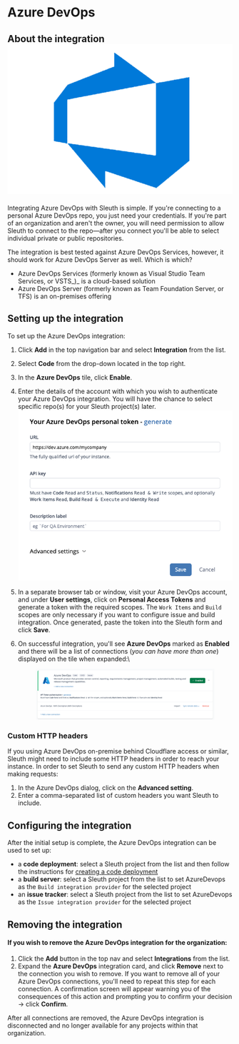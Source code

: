 # Azure DevOps

## About the integration <img src="../../.gitbook/assets/devops.png" alt="" data-size="line">

Integrating Azure DevOps with Sleuth is simple. If you're connecting to a personal Azure DevOps repo, you just need your credentials. If you're part of an organization and aren't the owner, you will need permission to allow Sleuth to connect to the repo—after you connect you'll be able to select individual private or public repositories.

The integration is best tested against Azure DevOps Services, however, it should work for Azure DevOps Server as well. Which is which?

* Azure DevOps Services (formerly known as Visual Studio Team Services, or VSTS\_)\_ is a cloud-based solution
* Azure DevOps Server (formerly known as Team Foundation Server, or TFS) is an on-premises offering

## Setting up the integration

To set up the Azure DevOps integration:

1. Click **Add** in the top navigation bar and select **Integration** from the list.
2. Select **Code** from the drop-down located in the top right.
3. In the **Azure DevOps** tile, click **Enable**.
4. Enter the details of the account with which you wish to authenticate your Azure DevOps integration. You will have the chance to select specific repo(s) for your Sleuth project(s) later.\
   ![](../../.gitbook/assets/image.png)
5. In a separate browser tab or window, visit your Azure DevOps account, and under **User settings**, click on **Personal Access Tokens** and generate a token with the required scopes. The `Work Items` and `Build` scopes are only necessary if you want to configure issue and build integration. Once generated, paste the token into the Sleuth form and click **Save**.
6.  On successful integration, you'll see **Azure DevOps** marked as **Enabled** and there will be a list of connections (_you can have more than one_) displayed on the tile when expanded:\


    <figure><img src="../../.gitbook/assets/image (1).png" alt=""><figcaption></figcaption></figure>

### Custom HTTP headers

If you using Azure DevOps on-premise behind Cloudflare access or similar, Sleuth might need to include some HTTP headers in order to reach your instance. In order to set Sleuth to send any custom HTTP headers when making requests:

1. In the Azure DevOps dialog, click on the **Advanced setting**.
2. Enter a comma-separated list of custom headers you want Sleuth to include.

## Configuring the integration

After the initial setup is complete, the Azure DevOps integration can be used to set up:

* a **code deployment**: select a Sleuth project from the list and then follow the instructions for [creating a code deployment](https://help.sleuth.io/modeling-your-deployments/code-deployments/creating-a-deployment)
* a **build server**: select a Sleuth project from the list to set AzureDevops as the `Build integration provider` for the selected project
* an **issue tracker**: select a Sleuth project from the list to set AzureDevops as the `Issue integration provider` for the selected project

## Removing the integration

#### If you wish to remove the **Azure DevOps** integration for the organization:

1. Click the **Add** button in the top nav and select **Integrations** from the list.
2. Expand the **Azure DevOps** integration card, and click **Remove** next to the connection you wish to remove. If you want to remove all of your Azure DevOps connections, you'll need to repeat this step for each connection. A confirmation screen will appear warning you of the consequences of this action and prompting you to confirm your decision -> click **Confirm**.

After all connections are removed, the Azure DevOps integration is disconnected and no longer available for any projects within that organization.
